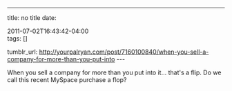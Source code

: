 ---
title: no title
date:

 2011-07-02T16:43:42-04:00  
tags:  []

tumblr_url:
http://yourpalryan.com/post/7160100840/when-you-sell-a-company-for-more-than-you-put-into
\-\--

When you sell a company for more than you put into it... that's a flip.
Do we call this recent MySpace purchase a flop?
